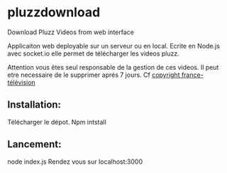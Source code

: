 # pluzzdownload
Download Pluzz Videos from web interface

Applicaiton web deployable sur un serveur ou en local.
Ecrite en Node.js avec socket.io elle permet de télécharger les videos pluzz.

Attention vous êtes seul responsable de la gestion de ces videos. Il peut etre necessaire de le supprimer aprés 7 jours. 
Cf [copyright france-télévision](http://pluzz.francetv.fr/staticftv/catchup/mobile/cgu/mentions_legales_windows8.html)

## Installation:
Télécharger le dépot.
Npm intstall

## Lancement:
node index.js
Rendez vous sur localhost:3000
